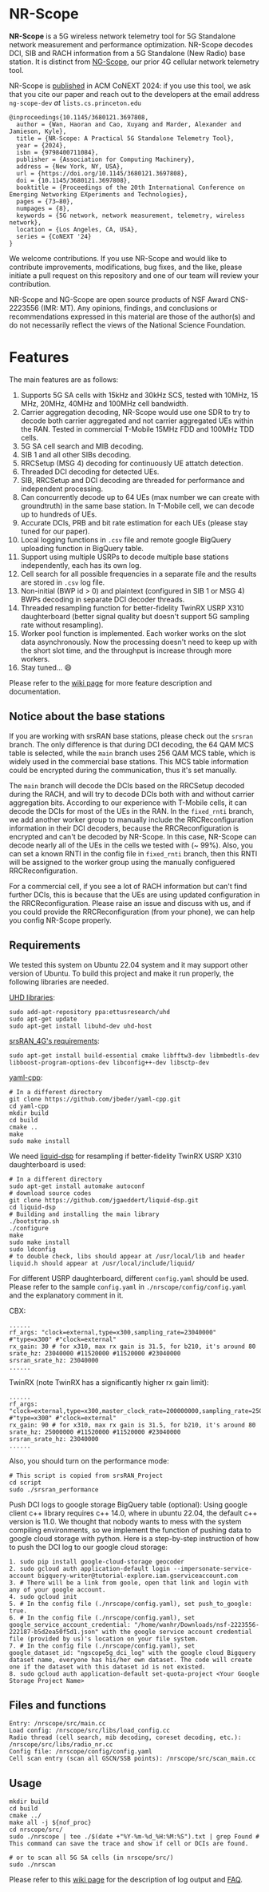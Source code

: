NR-Scope
========

**NR-Scope** is a 5G wireless network telemetry tool for 5G Standalone network measurement and performance optimization.  NR-Scope decodes DCI, SIB and RACH information from a 5G Standalone (New Radio) base station.  It is distinct from [NG-Scope](https://github.com/PrincetonUniversity/NG-Scope), our prior 4G cellular network telemetry tool.

NR-Scope is [published](https://doi.org/10.1145/3680121.3697808) in ACM CoNEXT 2024: if you use this tool, we ask that you cite our paper and reach out to the developers at the email address `ng-scope-dev` *at* `lists.cs.princeton.edu`

```
@inproceedings{10.1145/3680121.3697808,
  author = {Wan, Haoran and Cao, Xuyang and Marder, Alexander and Jamieson, Kyle},
  title = {NR-Scope: A Practical 5G Standalone Telemetry Tool},
  year = {2024},
  isbn = {9798400711084},
  publisher = {Association for Computing Machinery},
  address = {New York, NY, USA},
  url = {https://doi.org/10.1145/3680121.3697808},
  doi = {10.1145/3680121.3697808},
  booktitle = {Proceedings of the 20th International Conference on Emerging Networking EXperiments and Technologies},
  pages = {73–80},
  numpages = {8},
  keywords = {5G network, network measurement, telemetry, wireless network},
  location = {Los Angeles, CA, USA},
  series = {CoNEXT '24}
}
```

We welcome contributions.  If you use NR-Scope and would like to contribute improvements, modifications, bug fixes, and the like, please initiate a pull request on this repository and one of our team will review your contribution.

NR-Scope and NG-Scope are open source products of NSF Award CNS-2223556 (IMR: MT).  Any opinions, findings, and conclusions or recommendations expressed in this material are those of the author(s) and do not necessarily reflect the views of the National Science Foundation.

# Features

The main features are as follows:

1. Supports 5G SA cells with 15kHz and 30kHz SCS, tested with 10MHz, 15 MHz, 20MHz, 40MHz and 100MHz cell bandwidth.
2. Carrier aggregation decoding, NR-Scope would use one SDR to try to decode both carrier aggregated and not carrier aggregated UEs within the RAN. Tested in commercial T-Mobile 15MHz FDD and 100MHz TDD cells.
3. 5G SA cell search and MIB decoding.
4. SIB 1 and all other SIBs decoding.
5. RRCSetup (MSG 4) decoding for continuously UE attatch detection.
6. Threaded DCI decoding for detected UEs.
7. SIB, RRCSetup and DCI decoding are threaded for performance and independent processing.
8. Can concurrently decode up to 64 UEs (max number we can create with groundtruth) in the same base station. In T-Mobile cell, we can decode up to hundreds of UEs.
9. Accurate DCIs, PRB and bit rate estimation for each UEs (please stay tuned for our paper).
10. Local logging functions in `.csv` file and remote google BigQuery uploading function in BigQuery table.
11. Support using multiple USRPs to decode multiple base stations independently, each has its own log.
12. Cell search for all possible frequencies in a separate file and the results are stored in `.csv` log file.
13. Non-initial (BWP id > 0) and plaintext (configured in SIB 1 or MSG 4) BWPs decoding in separate DCI decoder threads.
14. Threaded resampling function for better-fidelity TwinRX USRP X310 daughterboard (better signal quality but doesn't support 5G sampling rate without resampling).
15. Worker pool function is implemented. Each worker works on the slot data asynchronously. Now the processing doesn't need to keep up with the short slot time, and the throughput is increase through more workers.
16. Stay tuned... 😄

Please refer to the [wiki page](https://github.com/PrincetonUniversity/NG-Scope-5G/wiki) for more feature description and documentation.

## Notice about the base stations

If you are working with srsRAN base stations, please check out the `srsran` branch. The only difference is that during DCI decoding, the 64 QAM MCS table is selected, while the `main` branch uses 256 QAM MCS table, which is widely used in the commercial base stations. This MCS table information could be encrypted during the communication, thus it's set manually.

The `main` branch will decode the DCIs based on the RRCSetup decoded during the RACH, and will try to decode DCIs both with and without carrier aggregation bits. According to our experience with T-Mobile cells, it can decode the DCIs for most of the UEs in the RAN. In the `fixed_rnti` branch, we add another worker group to manually include the RRCReconfiguration information in their DCI decoders, because the RRCReconfiguration is encrypted and can't be decoded by NR-Scope. In this case, NR-Scope can decode nearly all of the UEs in the cells we tested with (~ 99%). Also, you can set a known RNTI in the config file in `fixed_rnti` branch, then this RNTI will be assigned to the worker group using the manually configuered RRCReconfiguration. 

For a commercial cell, if you see a lot of RACH information but can't find further DCIs, this is because that the UEs are using updated configuration in the RRCReconfiguration. Please raise an issue and discuss with us, and if you could provide the RRCReconfiguration (from your phone), we can help you config NR-Scope properly.

## Requirements

We tested this system on Ubuntu 22.04 system and it may support other version of Ubuntu. To build this project and make it run properly, the following libraries are needed.

[UHD libraries](https://files.ettus.com/manual/page_install.html):

```
sudo add-apt-repository ppa:ettusresearch/uhd
sudo apt-get update
sudo apt-get install libuhd-dev uhd-host
```

[srsRAN_4G&#39;s requirements](https://docs.srsran.com/projects/4g/en/latest/general/source/1_installation.html):

```
sudo apt-get install build-essential cmake libfftw3-dev libmbedtls-dev libboost-program-options-dev libconfig++-dev libsctp-dev
```

[yaml-cpp](https://github.com/jbeder/yaml-cpp):

```
# In a different directory
git clone https://github.com/jbeder/yaml-cpp.git
cd yaml-cpp
mkdir build
cd build
cmake ..
make
sudo make install
```

We need [liquid-dsp](https://github.com/jgaeddert/liquid-dsp) for resampling if better-fidelity TwinRX USRP X310 daughterboard is used:

```
# In a different directory
sudo apt-get install automake autoconf
# download source codes
git clone https://github.com/jgaeddert/liquid-dsp.git
cd liquid-dsp
# Building and installing the main library
./bootstrap.sh
./configure
make
sudo make install
sudo ldconfig
# to double check, libs should appear at /usr/local/lib and header liquid.h should appear at /usr/local/include/liquid/
```

For different USRP daughterboard, different `config.yaml` should be used. Please refer to the sample `config.yaml` in `./nrscope/config/config.yaml` and the explanatory comment in it.

CBX:

```
......
rf_args: "clock=external,type=x300,sampling_rate=23040000" #"type=x300" #"clock=external"
rx_gain: 30 # for x310, max rx gain is 31.5, for b210, it's around 80
srate_hz: 23040000 #11520000 #11520000 #23040000
srsran_srate_hz: 23040000
......
```

TwinRX (note TwinRX has a significantly higher rx gain limit):

```
......
rf_args: "clock=external,type=x300,master_clock_rate=200000000,sampling_rate=25000000" #"type=x300" #"clock=external"
rx_gain: 90 # for x310, max rx gain is 31.5, for b210, it's around 80
srate_hz: 25000000 #11520000 #11520000 #23040000
srsran_srate_hz: 23040000
......
```

Also, you should turn on the performance mode:

```
# This script is copied from srsRAN_Project
cd script
sudo ./srsran_performance
```

Push DCI logs to google storage BigQuery table (optional):
Using google client c++ library requires c++ 14.0, where in ubuntu 22.04, the default c++ version is 11.0. We thought that nobody wants to mess with the system compiling environments, so we implement the function of pushing data to google cloud storage with python. Here is a step-by-step instruction of how to push the DCI log to our google cloud storage:

```
1. sudo pip install google-cloud-storage geocoder
2. sudo gcloud auth application-default login --impersonate-service-account bigquery-writer@tutorial-explore.iam.gserviceaccount.com
3. # There will be a link from goole, open that link and login with any of your google account.
4. sudo gcloud init
5. # In the config file (./nrscope/config.yaml), set push_to_google: true.
6. # In the config file (./nrscope/config.yaml), set google_service_account_credential: "/home/wanhr/Downloads/nsf-2223556-222187-b5d2ea50f5d1.json" with the google service account credential file (provided by us)'s location on your file system.
7. # In the config file (./nrscope/config.yaml), set google_dataset_id: "ngscope5g_dci_log" with the google cloud Bigquery dataset name, everyone has his/her own dataset. The code will create one if the dataset with this dataset id is not existed.
8. sudo gcloud auth application-default set-quota-project <Your Google Storage Project Name>
```

## Files and functions

```
Entry: /nrscope/src/main.cc
Load config: /nrscope/src/libs/load_config.cc
Radio thread (cell search, mib decoding, coreset decoding, etc.): /nrscope/src/libs/radio_nr.cc
Config file: /nrscope/config/config.yaml
Cell scan entry (scan all GSCN/SSB points): /nrscope/src/scan_main.cc
```

## Usage

```
mkdir build
cd build
cmake ../
make all -j ${nof_proc}
cd nrscope/src/
sudo ./nrscope | tee ./$(date +"%Y-%m-%d_%H:%M:%S").txt | grep Found # This command can save the trace and show if cell or DCIs are found.

# or to scan all 5G SA cells (in nrscope/src/)
sudo ./nrscan
```

Please refer to this [wiki page](https://github.com/PrincetonUniversity/NR-Scope/wiki/1.-Introduction#output-format) for the description of log output and [FAQ](https://github.com/PrincetonUniversity/NR-Scope/wiki/7.-Usage-Recommendations-and-FAQ).
